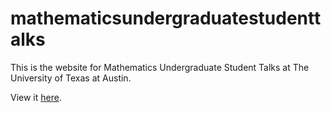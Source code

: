 mathematicsundergraduatestudenttalks
=====================================

This is the website for Mathematics Undergraduate Student Talks at The University of Texas at Austin.

View it [here](https://www.ma.utexas.edu/users/must/).

